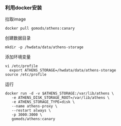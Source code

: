 
### 利用docker安装
拉取image  
```
docker pull gomods/athens:canary
```
创建数据目录
```
mkdir -p /hwdata/data/athens-storage
```
添加环境变量  
```
vi /etc/profile
  export ATHENS_STORAGE=/hwdata/data/athens-storage
source /etc/profile  
```
运行  
```
docker run -d -v $ATHENS_STORAGE:/var/lib/athens \
   -e ATHENS_DISK_STORAGE_ROOT=/var/lib/athens \
   -e ATHENS_STORAGE_TYPE=disk \
   --name athens-proxy \
   --restart always \
   -p 3000:3000 \
   gomods/athens:canary
```
